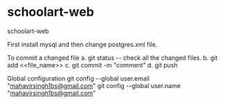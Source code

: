 schoolart-web
=============

schoolart-web

First install mysql and then change postgres.xml file.

To commit a changed file
 a. git status -- check all the changed files.
 b. git add <<file_name>>
 c. git commit -m "comment"
 d. git push

Global configuration
  git config --global user.email "mahavirsingh1bs@gmail.com"
  git config --global user.name "mahavirsingh1bs@gmail.com"